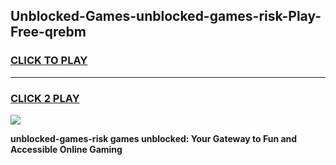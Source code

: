 
## Unblocked-Games-unblocked-games-risk-Play-Free-qrebm
<h3>
<a href="https://premium76.site?title=unblocked-games-risk&ref=20A">CLICK TO PLAY</a></h3>
<hr>

<h3>
<a href="https://premium76.site?title=unblocked-games-risk&ref=20A">CLICK 2 PLAY</a>
  
</h3>

<a href="https://premium76.site?title=unblocked-games-risk&ref=20A"><img src="https://clearcache.store/games.png"></a>


**unblocked-games-risk games unblocked: Your Gateway to Fun and Accessible Online Gaming**
